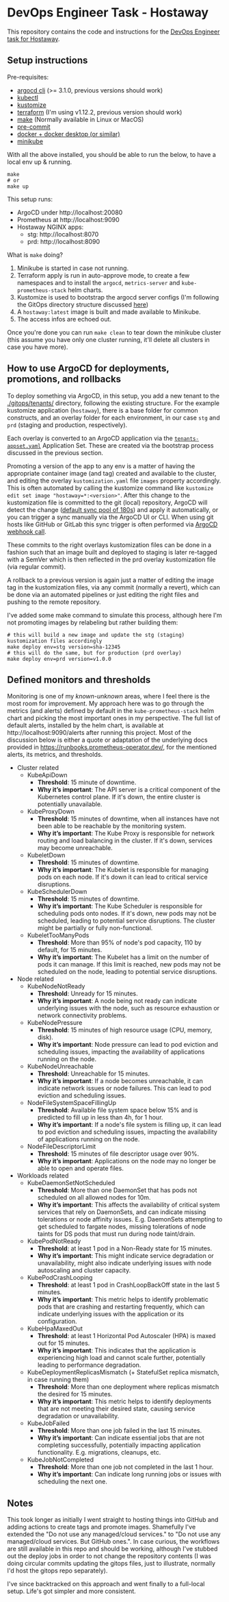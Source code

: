 # DevOps Engineer Task - Hostaway

This repository contains the code and instructions for the [DevOps Engineer task for Hostaway](https://github.com/hostvasco/devops-task/tree/main).

## Setup instructions

Pre-requisites:
- [argocd cli](https://argo-cd.readthedocs.io/en/stable/cli_installation/) (>= 3.1.0, previous versions should work)
- [kubectl](https://kubernetes.io/docs/tasks/tools/#kubectl)
- [kustomize](https://kubectl.docs.kubernetes.io/installation/kustomize/)
- [terraform](https://developer.hashicorp.com/terraform/tutorials/aws-get-started/install-cli) (I'm using v1.12.2, previous version should work)
- [make](https://www.gnu.org/software/make/) (Normally available in Linux or MacOS)
- [pre-commit](https://pre-commit.com/#install)
- [docker + docker desktop (or similar)](https://docs.docker.com/engine/install/)
- [minikube](https://minikube.sigs.k8s.io/docs/start/?arch=%2Fmacos%2Farm64%2Fstable%2Fbinary+download)

With all the above installed, you should be able to run the below, to have a local env up & running.
```shell
make
# or
make up
```

This setup runs:
- ArgoCD under http://localhost:20080
- Prometheus at http://localhost:9090
- Hostaway NGINX apps:
  - stg: http://localhost:8070
  - prd: http://localhost:8090

What is `make` doing?
1. Minikube is started in case not running.
2. Terraform apply is run in auto-approve mode, to create a few namespaces and to install the `argocd`, `metrics-server` and `kube-prometheus-stack` helm charts.
3. Kustomize is used to bootstrap the argocd server configs (I'm following the GitOps directory structure discussed [here](https://developers.redhat.com/articles/2022/09/07/how-set-your-gitops-directory-structure))
4. A `hostaway:latest` image is built and made available to Minikube.
5. The access infos are echoed out.

Once you're done you can run `make clean` to tear down the minikube cluster (this assume you have only one cluster running, it'll delete all clusters in case you have more).

## How to use ArgoCD for deployments, promotions, and rollbacks

To deploy something via ArgoCD, in this setup, you add a new tenant to the [./gitops/tenants/](./gitops/tenants/) directory, following the existing structure. For the example kustomize application (`hostaway`), there is a base folder for common constructs, and an overlay folder for each environment, in our case `stg` and `prd` (staging and production, respectively).

Each overlay is converted to an ArgoCD application via the [`tenants-appset.yaml`](./gitops/tenants/tenants-appset.yaml) Application Set. These are created via the bootstrap process discussed in the previous section.

Promoting a version of the app to any env is a matter of having the appropriate container image (and tag) created and available to the cluster, and editing the overlay `kustomization.yaml` file `images` property accordingly. This is often automated by calling the kustomize command like `kustomize edit set image "hostaway=*:<version>"`.
After this change to the kustomization file is committed to the git (local) repository, ArgoCD will detect the change ([default sync pool of 180s](https://argo-cd.readthedocs.io/en/stable/faq/#how-often-does-argo-cd-check-for-changes-to-my-git-or-helm-repository)) and apply it automatically, or you can trigger a sync manually via the ArgoCD UI or CLI. When using git hosts like GitHub or GitLab this sync trigger is often performed via [ArgoCD webhook call](https://argo-cd.readthedocs.io/en/stable/operator-manual/webhook/).

These commits to the right overlays kustomization files can be done in a fashion such that an image built and deployed to staging is later re-tagged with a SemVer which is then reflected in the prd overlay kustomization file (via regular commit).

A rollback to a previous version is again just a matter of editing the image tag in the kustomization files, via any commit (normally a revert), which can be done via an automated pipelines or just editing the right files and pushing to the remote repository.

I've added some make command to simulate this process, although here I'm not promoting images by relabeling but rather building them:

```shell
# this will build a new image and update the stg (staging) kustomization files accordingly
make deploy env=stg version=sha-12345
# this will do the same, but for production (prd overlay)
make deploy env=prd version=v1.0.0
```

## Defined monitors and thresholds

Monitoring is one of my _known-unknown_ areas, where I feel there is the most room for improvement. My approach here was to go through the metrics (and alerts) defined by default in the `kube-prometheus-stack` helm chart and picking the most important ones in my perspective.
The full list of default alerts, installed by the helm chart, is available at http://localhost:9090/alerts after running this project. Most of the discussion below is either a quote or adaptation of the underlying docs provided in https://runbooks.prometheus-operator.dev/, for the mentioned alerts, its metrics, and thresholds.

- Cluster related
  - KubeApiDown
    - **Threshold**: 15 minute of downtime.
    - **Why it’s important**: The API server is a critical component of the Kubernetes control plane. If it's down, the entire cluster is potentially unavailable.
  - KubeProxyDown
    - **Threshold**: 15 minutes of downtime, when all instances have not been able to be reachable by the monitoring system.
    - **Why it’s important**: The Kube Proxy is responsible for network routing and load balancing in the cluster. If it's down, services may become unreachable.
  - KubeletDown
    - **Threshold**: 15 minutes of downtime.
    - **Why it’s important**: The Kubelet is responsible for managing pods on each node. If it's down it can lead to critical service disruptions.
  - KubeSchedulerDown
    - **Threshold**: 15 minutes of downtime.
    - **Why it’s important**: The Kube Scheduler is responsible for scheduling pods onto nodes. If it's down, new pods may not be scheduled, leading to potential service disruptions. The cluster might be partially or fully non-functional.
  - KubeletTooManyPods
    - **Threshold**: More than 95% of node's pod capacity, 110 by default, for 15 minutes.
    - **Why it’s important**: The Kubelet has a limit on the number of pods it can manage. If this limit is reached, new pods may not be scheduled on the node, leading to potential service disruptions.
- Node related
  - KubeNodeNotReady
    - **Threshold**: Unready for 15 minutes.
    - **Why it’s important**: A node being not ready can indicate underlying issues with the node, such as resource exhaustion or network connectivity problems.
  - KubeNodePressure
    - **Threshold**: 15 minutes of high resource usage (CPU, memory, disk).
    - **Why it’s important**: Node pressure can lead to pod eviction and scheduling issues, impacting the availability of applications running on the node.
  - KubeNodeUnreachable
    - **Threshold**: Unreachable for 15 minutes.
    - **Why it’s important**: If a node becomes unreachable, it can indicate network issues or node failures. This can lead to pod eviction and scheduling issues.
  - NodeFileSystemSpaceFillingUp
    - **Threshold**: Available file system space below 15% and is predicted to fill up in less than 4h, for 1 hour.
    - **Why it’s important**: If a node's file system is filling up, it can lead to pod eviction and scheduling issues, impacting the availability of applications running on the node.
  - NodeFileDescriptorLimit
    - **Threshold**: 15 minutes of file descriptor usage over 90%.
    - **Why it’s important**: Applications on the node may no longer be able to open and operate files.
- Workloads related
  - KubeDaemonSetNotScheduled
    - **Threshold**: More than one DaemonSet that has pods not scheduled on all allowed nodes for 10m.
    - **Why it’s important**: This affects the availability of critical system services that rely on DaemonSets, and can indicate missing tolerations or node affinity issues. E.g. DaemonSets attempting to get scheduled to fargate nodes, missing tolerations of node taints for DS pods that must run during node taint/drain.
  - KubePodNotReady
    - **Threshold**: at least 1 pod in a Non-Ready state for 15 minutes.
    - **Why it’s important**: This might indicate service degradation or unavailability, might also indicate underlying issues with node autoscaling and cluster capacity.
  - KubePodCrashLooping
    - **Threshold**: at least 1 pod in CrashLoopBackOff state in the last 5 minutes.
    - **Why it’s important**: This metric helps to identify problematic pods that are crashing and restarting frequently, which can indicate underlying issues with the application or its configuration.
  - KubeHpaMaxedOut
    - **Threshold**: at least 1 Horizontal Pod Autoscaler (HPA) is maxed out for 15 minutes.
    - **Why it’s important**: This indicates that the application is experiencing high load and cannot scale further, potentially leading to performance degradation.
  - KubeDeploymentReplicasMismatch (+ StatefulSet replica mismatch, in case running them)
    - **Threshold**: More than one deployment where replicas mismatch the desired for 15 minutes.
    - **Why it’s important**: This metric helps to identify deployments that are not meeting their desired state, causing service degradation or unavailability.
  - KubeJobFailed
    - **Threshold**: More than one job failed in the last 15 minutes.
    - **Why it’s important**: Can indicate essential jobs that are not completing successfully, potentially impacting application functionality. E.g. migrations, cleanups, etc.
  - KubeJobNotCompleted
    - **Threshold**: More than one job not completed in the last 1 hour.
    - **Why it’s important**: Can indicate long running jobs or issues with scheduling the next one.

## Notes

This took longer as initially I went straight to hosting things into GitHub and adding actions to create tags and promote images. Shamefully I've extended the "Do not use any managed/cloud services." to "Do not use any managed/cloud services. But GitHub ones.". In case curious, the workflows are still available in this repo and should be working, although I've stubbed out the deploy jobs in order to not change the repository contents (I was doing circular commits updating the gitops files, just to illustrate, normally I'd host the gitops repo separately).

I've since backtracked on this approach and went finally to a full-local setup. Life's got simpler and more consistent.
